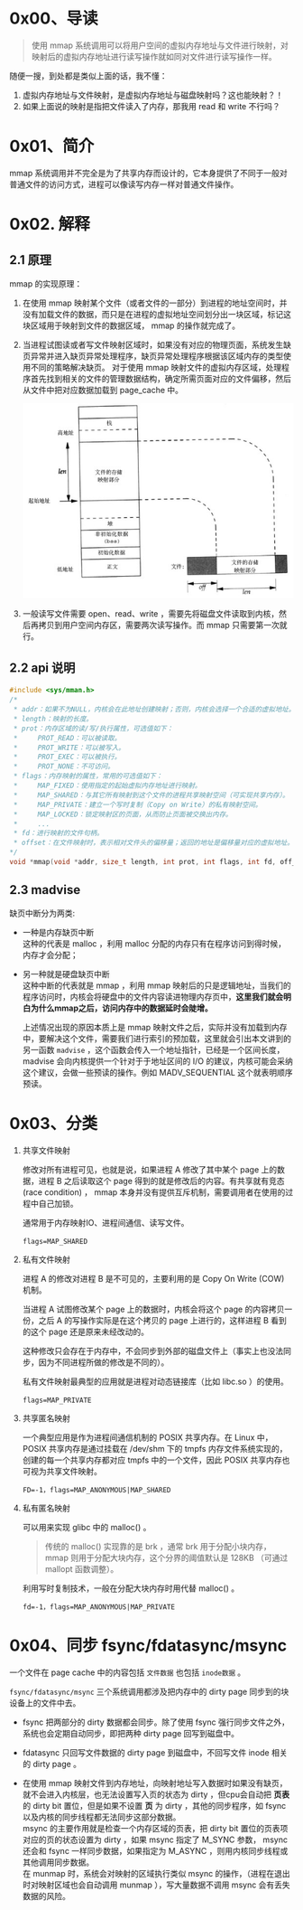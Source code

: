 # 0x00、导读

> 使用 mmap 系统调用可以将用户空间的虚拟内存地址与文件进行映射，对映射后的虚拟内存地址进行读写操作就如同对文件进行读写操作一样。

随便一搜，到处都是类似上面的话，我不懂：
1. 虚拟内存地址与文件映射，是虚拟内存地址与磁盘映射吗？这也能映射？！
2. 如果上面说的映射是指把文件读入了内存，那我用 read 和 write 不行吗？

# 0x01、简介

mmap 系统调用并不完全是为了共享内存而设计的，它本身提供了不同于一般对普通文件的访问方式，进程可以像读写内存一样对普通文件操作。

# 0x02. 解释

## 2.1 原理

mmap 的实现原理：

1. 在使用 mmap 映射某个文件（或者文件的一部分）到进程的地址空间时，并没有加载文件的数据，而只是在进程的虚拟地址空间划分出一块区域，标记这块区域用于映射到文件的数据区域， mmap 的操作就完成了。

2. 当进程试图读或者写文件映射区域时，如果没有对应的物理页面，系统发生缺页异常并进入缺页异常处理程序，缺页异常处理程序根据该区域内存的类型使用不同的策略解决缺页。
对于使用 mmap 映射文件的虚拟内存区域，处理程序首先找到相关的文件的管理数据结构，确定所需页面对应的文件偏移，然后从文件中把对应数据加载到 page_cache 中。

    ![1](../../pic/linux/memory/mmap.png)

3. 一般读写文件需要 open、read、write ，需要先将磁盘文件读取到内核，然后再拷贝到用户空间内存区，需要两次读写操作。而 mmap 只需要第一次就行。

## 2.2 api 说明

```c
#include <sys/mman.h>
/*
 * addr：如果不为NULL，内核会在此地址创建映射；否则，内核会选择一个合适的虚拟地址。
 * length：映射的长度。
 * prot：内存区域的读/写/执行属性，可选值如下：
 *     PROT_READ：可以被读取。
 *     PROT_WRITE：可以被写入。
 *     PROT_EXEC：可以被执行。
 *     PROT_NONE：不可访问。
 * flags：内存映射的属性，常用的可选值如下：
 *     MAP_FIXED：使用指定的起始虚拟内存地址进行映射。
 *     MAP_SHARED：与其它所有映射到这个文件的进程共享映射空间（可实现共享内存）。
 *     MAP_PRIVATE：建立一个写时复制（Copy on Write）的私有映射空间。
 *     MAP_LOCKED：锁定映射区的页面，从而防止页面被交换出内存。
 *     ...
 * fd：进行映射的文件句柄。
 * offset：在文件映射时，表示相对文件头的偏移量；返回的地址是偏移量对应的虚拟地址。
*/
void *mmap(void *addr, size_t length, int prot, int flags, int fd, off_t offset);
```

## 2.3 madvise

缺页中断分为两类:
- 一种是内存缺页中断  
    这种的代表是 malloc ，利用 malloc 分配的内存只有在程序访问到得时候，内存才会分配；
    
- 另一种就是硬盘缺页中断  
    这种中断的代表就是 mmap ，利用 mmap 映射后的只是逻辑地址，当我们的程序访问时，内核会将硬盘中的文件内容读进物理内存页中，**这里我们就会明白为什么mmap之后，访问内存中的数据延时会陡增。**

    上述情况出现的原因本质上是 mmap 映射文件之后，实际并没有加载到内存中，要解决这个文件，需要我们进行索引的预加载，这里就会引出本文讲到的另一函数 `madvise` ，这个函数会传入一个地址指针，已经是一个区间长度， madvise 会向内核提供一个针对于于地址区间的 I/O 的建议，内核可能会采纳这个建议，会做一些预读的操作。例如 MADV_SEQUENTIAL 这个就表明顺序预读。
# 0x03、分类

1. 共享文件映射

    修改对所有进程可见，也就是说，如果进程 A 修改了其中某个 page 上的数据，进程 B 之后读取这个 page 得到的就是修改后的内容。有共享就有竞态 (race condition) ， mmap 本身并没有提供互斥机制，需要调用者在使用的过程中自己加锁。

    通常用于内存映射IO、进程间通信、读写文件。

    `flags=MAP_SHARED`

2. 私有文件映射

    进程 A 的修改对进程 B 是不可见的，主要利用的是 Copy On Write (COW) 机制。

    当进程 A 试图修改某个 page 上的数据时，内核会将这个 page 的内容拷贝一份，之后 A 的写操作实际是在这个拷贝的 page 上进行的，这样进程 B 看到的这个 page 还是原来未经改动的。

    这种修改只会存在于内存中，不会同步到外部的磁盘文件上（事实上也没法同步，因为不同进程所做的修改是不同的）。
    
    私有文件映射最典型的应用就是进程对动态链接库（比如 libc.so ）的使用。

    `flags=MAP_PRIVATE`

3. 共享匿名映射

    一个典型应用是作为进程间通信机制的 POSIX 共享内存。在 Linux 中， POSIX 共享内存是通过挂载在 /dev/shm 下的 tmpfs 内存文件系统实现的，创建的每一个共享内存都对应 tmpfs 中的一个文件，因此 POSIX 共享内存也可视为共享文件映射。

    `FD=-1，flags=MAP_ANONYMOUS|MAP_SHARED`

4. 私有匿名映射

    可以用来实现 glibc 中的 malloc() 。
    > 传统的 malloc() 实现靠的是 brk ，通常 brk 用于分配小块内存， mmap 则用于分配大块内存，这个分界的阈值默认是 128KB （可通过 mallopt 函数调整）。

    利用写时复制技术，一般在分配大块内存时用代替 malloc() 。

    `fd=-1，flags=MAP_ANONYMOUS|MAP_PRIVATE`

# 0x04、同步 fsync/fdatasync/msync

一个文件在 page cache 中的内容包括 `文件数据` 也包括 `inode数据` 。

`fsync/fdatasync/msync` 三个系统调用都涉及把内存中的 dirty page 同步到的块设备上的文件中去。

- fsync 把两部分的 dirty 数据都会同步。除了使用 fsync 强行同步文件之外，系统也会定期自动同步，即把两种 dirty page 回写到磁盘中。

- fdatasync 只回写文件数据的 dirty page 到磁盘中，不回写文件 inode 相关的 dirty page 。

- 在使用 mmap 映射文件到内存地址，向映射地址写入数据时如果没有缺页，就不会进入内核层，也无法设置写入页的状态为 dirty ，但cpu会自动把 **页表** 的 dirty bit 置位，但是如果不设置 **页** 为 dirty ，其他的同步程序，如 fsync 以及内核的同步线程都无法同步这部分数据。  
msync 的主要作用就是检查一个内存区域的页表，把 dirty bit 置位的页表项对应的页的状态设置为 dirty ，如果 msync 指定了 M_SYNC 参数， msync 还会和 fsync 一样同步数据，如果指定为 M_ASYNC ，则用内核同步线程或其他调用同步数据。   
在 munmap 时，系统会对映射的区域执行类似 msync 的操作，（进程在退出时对映射区域也会自动调用 munmap ），写大量数据不调用 msync 会有丢失数据的风险。